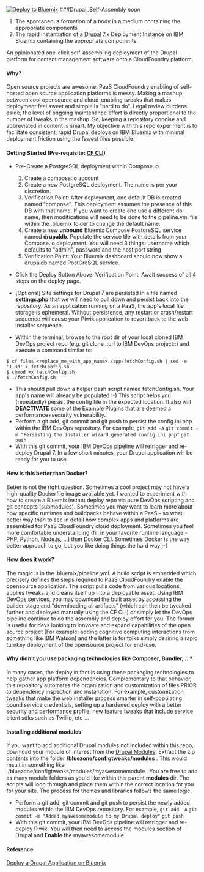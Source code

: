 [![Deploy to Bluemix](https://bluemix.net/deploy/button_x2.png)](https://bluemix.net/deploy?repository=https://github.com/joshisa/drupalstart)
###Drupal::Self-Assembly
<i>noun</i>
 1. The spontaneous formation of a body in a medium containing the appropriate components
 2. The rapid instantiation of a [Drupal](https://www.drupal.org/ "Drupal") 7.x Deployment Instance on IBM Bluemix containing the appropriate components.

An opinionated one-click self-assembling deployment of the Drupal platform for content management software onto a CloudFoundry platform.  

#### Why?
Open source projects are awesome. PaaS CloudFoundry enabling of self-hosted open source application platforms is messy.  Making a mashup between cool opensource and cloud-enabling tweaks that makes deployment feel sweet and simple is "hard to do".  Legal review burdens aside, the level of ongoing maintenance effort is directly proportional to the number of tweaks in the mashup.  So, keeping a repository concise and abbreviated in content is smart.  My objective with this repo experiment is to facilitate consistent, rapid Drupal deploys on IBM Bluemix with minimal deployment friction using the fewest files possible.

#### Getting Started  (Pre-requisite: [CF CLI](https://github.com/cloudfoundry/cli/releases "CF CLI"))
- Pre-Create a PostgreSQL deployment within Compose.io
  1.  Create a compose.io account
  2.  Create a new PostgreSQL deployment.  The name is per your discretion.
  3.  Verification Point:  After deployment, one default DB is created named "compose".  This deployment assumes the presence of this DB with that name.  If you want to create and use a different db name, then modifications will need to be done to the pipeline.yml file within the .bluemix folder to change the default name.
  4.  Create a new **unbound** Bluemix Compose PostgreSQL service named **drupaldb**.  Populate the service tile with details from your Compose.io deployment.  You will need 3 things:  username which defaults to "admin", password and the host:port string
  5.  Verification Point:  Your Bluemix dashboard should now show a drupaldb named PostGreSQL service.
- Click the Deploy Button Above.  Verification Point:  Await success of all 4 steps on the deploy page.
 
- [Optional] Site settings for Drupal 7 are persisted in a file named **settings.php** that we will need to pull down and persist back into the repository.  As an application running on a PaaS, the app's local file storage is ephemeral.  Without persistence, any restart or crash/restart sequence will cause your Piwik application to revert back to the web installer sequence.
- Within the terminal, browse to the root dir of your local cloned IBM DevOps project repo (e.g.  git clone ::url to IBM DevOps project::) and execute a command similar to:
```
$ cf files <replace_me_with_app_name> /app/fetchConfig.sh | sed -e '1,3d' > fetchConfig.sh
$ chmod +x fetchConfig.sh
$ ./fetchConfig.sh
```
- This should pull down a helper bash script named fetchConfig.sh.  Your app's name will already be populated :-)  This script helps you (repeatedly) persist the config file in the expected location.  It also will **DEACTIVATE** some of the Example Plugins that are deemed a performance+security vulnerability.
- Perform a git add, git commit and git push to persist the config.ini.php within the IBM DevOps repository. For example,
```git add -A```
```git commit -m "Persisting the installer wizard generated config.ini.php"```
```git push```
- With this git commit, your IBM DevOps pipeline will retrigger and re-deploy Drupal 7.  In a few short minutes, your Drupal application will be ready for you to use.

#### How is this better than Docker?
Better is not the right question.  Sometimes a cool project may not have a high-quality Dockerfile image available yet. I wanted to experiment with how to create a Bluemix instant deploy repo via pure DevOps scripting and git concepts (submodules).  Sometimes you may want to learn more about how specific runtimes and buildpacks behave within a PaaS - so what better way than to see in detail how complex apps and platforms are assembled for PaaS CloudFoundry cloud deployment.  Sometimes you feel more comfortable understanding (fill in your favorite runtime language - PHP, Python, Node.js, ...) than Docker CLI.  Sometimes Docker is the way better approach to go, but you like doing things the hard way ;-)

#### How does it work?
The magic is in the .bluemix/pipeline.yml.  A build script is embedded which precisely defines the steps required to PaaS CloudFoundry enable the opensource application.  The script pulls code from various locations, applies tweaks and cleans itself up into a deployable asset.  Using IBM DevOps services, you may download the built asset by accessing the builder stage and "downloading all artifacts" (which can then be tweaked further and deployed manually using the CF CLI) or simply let the DevOps pipeline continue to do the assembly and deploy effort for you.  The former is useful for devs looking to innvoate and expand capabilities of the open source project (For example: adding cognitive computing interactions from something like IBM Watson) and the latter is for folks simply desiring a rapid turnkey deployment of the opensource project for end-use.

#### Why didn't you use packaging technologies like Composer, Bundler, ...?
In many cases, the deploy in fact is using these packaging technologies to help gather app platform dependencies. Complementary to that behavior, this repository automates the organization and customization of files PRIOR to dependency inspection and installation.  For example, customization tweaks that make the web installer process smarter in self-populating bound service credentials, setting up a hardened deploy with a better security and performance profile, new feature tweaks that include service client sdks such as Twiliio, etc ...  

#### Installing additional modules
If you want to add additional Drupal modules not included within this repo,  download your module of interest from the [Drupal Modules](https://www.drupal.org/project/project_module?f%5B0%5D=&f%5B1%5D=&f%5B2%5D=&f%5B3%5D=drupal_core%3A103&f%5B4%5D=sm_field_project_type%3Afull&text=&solrsort=iss_project_release_usage+desc&op=Search "Drupal 7.x Modules").  Extract the zip contents into the folder **/bluezone/configtweaks/modules** . This would result in something like ./bluezone/configtweaks/modules/myawesomemodule .  You are free to add as many module folders as you'd like within this parent **modules** dir.  The scripts will loop through and place them within the correct location for you for your site.  The process for themes and libraries follows the same logic.
- Perform a git add, git commit and git push to persist the newly added modules within the IBM DevOps repository. For example,
```git add -A```
```git commit -m "Added myawesomemodule to my Drupal deploy"```
```git push```
- With this git commit, your IBM DevOps pipeline will retrigger and re-deploy Piwik.  You will then need to access the modules section of Drupal and **Enable** the myawesomemodule.

#### Reference
[Deploy a Drupal Application on Bluemix](https://developer.ibm.com/bluemix/2014/02/17/deploy-drupal-application-ibm-bluemix/)
